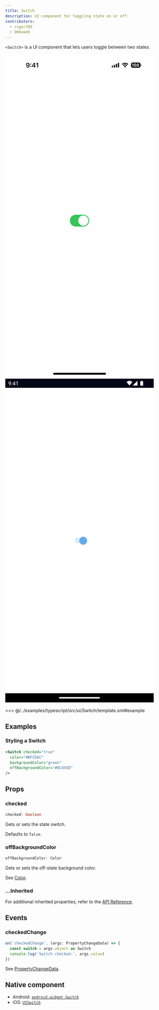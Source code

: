 ```yaml
---
title: Switch
description: UI component for toggling state on or off.
contributors:
  - rigor789
  - Ombuweb
---
```


`<Switch>` is a UI component that lets users toggle between two states.

<DeviceFrame type="ios">
<img src="../assets/images/screenshots/ios/Switch.png"/>
</DeviceFrame>
<DeviceFrame type="android">
<img src="../assets/images/screenshots/android/Switch.png"/>
</DeviceFrame>

<<< @/../examples/typescript/src/ui/Switch/template.xml#example

## Examples

### Styling a Switch

```xml
<Switch checked="true"
  color="#BFCDAC"
  backgroundColor="green"
  offBackgroundColor="#DC493D"
/>
```

## Props

### checked

```ts
checked: boolean
```

Gets or sets the state switch.

Defaults to `false`.

### offBackgroundColor

```ts
offBackgroundColor: Color
```

Gets or sets the off-state background color.

See [Color](/api/class/Color).

### ...Inherited

For additional inherited properties, refer to the [API Reference](/api/class/Switch).

## Events

### checkedChange

```ts
on('checkedChange', (args: PropertyChangeData) => {
  const switch = args.object as Switch
  console.log('Switch checked:', args.value)
})
```

See [PropertyChangeData](/api/interface/PropertyChangeData).

## Native component

- Android: [`android.widget.Switch`](https://developer.android.com/reference/android/widget/Switch.html)
- iOS: [`UISwitch`](https://developer.apple.com/documentation/uikit/uiswitch)
